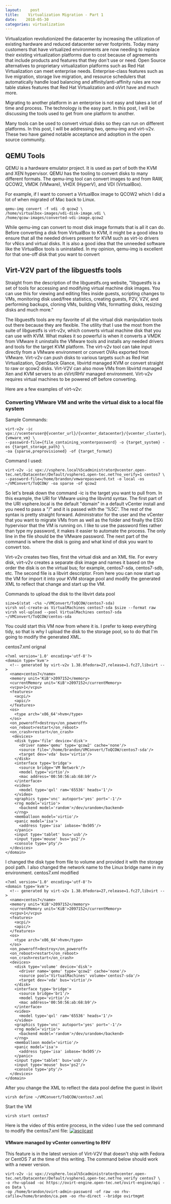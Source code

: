 ```yaml
---
layout:    post
title:    Virtualization Migration - Part 1
date:    2018-05-30
categories: virtualization
---
```


Virtualization revolutionized the datacenter by increasing the utilization of existing hardware and reduced datacenter server footprints.  Today many customers that have virtualized environments are now needing to replace their existing virtualization platforms due to cost because of agreements that include products and features that they don't use or need.  Open Source alternatives to proprietary virtualization platforms such as Red Hat Virtualization can meet enterprise needs.  Enterprise-class features such as live migration, storage live migration, and resource schedulers that automatically handle load balancing and affinity/anti-affinity rules are now table stakes features that Red Hat Virtualization and oVirt have and much more.  

Migrating to another platform in an enterprise is not easy and takes a lot of time and process.  The technology is the easy part.  In this post, I will be discussing the tools used to get from one platform to another.

Many tools can be used to convert virtual disks so they can run on different platforms.  In this post, I will be addressing two, qemu-img and virt-v2v.  These two have gained notable acceptance and adoption in the open source community.


## QEMU Tools

QEMU is a hardware emulator project. It is used as part of both the KVM and XEN hypervisor.  QEMU has the tooling to convert disks to many different formats.  The qemu-img tool can convert images to and from RAW, QCOW2, VMDK (VMware), VHDX (HyperV), and VDI (VirtualBox). 

For example, if I want to convert a VirtualBox image to QCOW2 which I did a lot of when migrated of Mac back to Linux.

```
qemu-img convert -f vdi -O qcow2 \
/home/virtualbox-images/vdi-disk-image.vdi \
/home/qcow-images/converted-vdi-image.qcow2
```

While qemu-img can convert to most disk image formats that is all it can do.  Before converting a disk from VirtualBox to KVM, it might be a good idea to ensure that all the needed drivers present for KVM such as virt-io drivers for vNics and virtual disks.  It is also a good idea that the unneeded software like the VirtualBox tools is uninstalled.  In my opinion, qemu-img is excellent for that one-off disk that you want to convert


## Virt-V2V part of the libguestfs tools
Straight from the description of the libguestfs.org website, "libguestfs is a set of tools for accessing and modifying virtual machine disk images.  You can use this for viewing and editing files inside guests, scripting changes to VMs, monitoring disk used/free statistics, creating guests, P2V, V2V, and performing backups, cloning VMs, building VMs, formatting disks, resizing disks and much more."

The libguestfs tools are my favorite of all the virtual disk manipulation tools out there because they are flexible.  The utility that I use the most from the suite of libguestfs is virt-v2v, which converts virtual machine disk that you can use with KVM.  What makes it so powerful is when it converts a VMDK from VMware it uninstalls the VMware tools and installs any needed drivers and tools for the target KVM platform.  The virt-v2v tool can take input directly from a VMware environment or convert OVAs exported from VMware.  Virt-v2v can push disks to various targets such as Red Hat Virtualization, OpenStack Glance, libvirtd managed KVM or convert straight to raw or qcow2 disks.  Virt-V2V can also move VMs from libvirtd managed Xen and KVM servers to an oVirt/RHV managed environment.  Virt-v2v requires virtual machines to be powered off before converting.



Here are a few examples of virt-v2v:

### Converting VMware VM and write the virtual disk to a local file system

Sample Commands:
```
virt-v2v -ic vpx://vcenteruser@{vcenter_url}/{vcenter_datacenter}/{vcenter_cluster}/{vsphere_hosts} {vmware_vm} \
--password-file={file_containing_vcenterpassword} -o {target_system} -os {target_storage_path} \
-oa {sparse,preprovisioned} -of {target_format}
```

Command I used:
```
virt-v2v -ic vpx://vsphere.local%5cadministrator@vcenter.open-tec.net/Datacenter/Default/vsphere1.open-tec.net?no_verify=1 centos7 \
--password-file=/home/brandon/vmwarepassword.txt -o local -os ~/VMConvert/ToQCOW/ -oa sparse -of qcow2
```


So let's break down the command -ic is the target you want to pull from.  In this example, the URI for VMware using the libvirtd syntax.  The first part of the URI vsphere.local is the default "domain" in a default vCenter install and you need to pass a "/" and it is passed with the '%5C'.  The rest of the syntax is pretty straight forward.  Administrator for the user and the vCenter that you want to migrate VMs from as well as the folder and finally the ESXi hypervisor that the VM is running on.  I like to use the password files rather than type my password, it makes it easier to automate the process.  The only line in the file should be the VMware password.  The next part of the command is where the disk is going and what kind of disk you want to convert too.

Virt-v2v creates two files, first the virtual disk and an XML file.  For every disk, virt-v2v creates a separate disk image and names it based on the order the disk is on the virtual bus; for example, centos7-sda, centos7-sdb, etc. The second file is a libvirt descriptor.  From here you can now start up the  VM for import it into your KVM storage pool and modify the generated XML to reflect that change and start up the VM.

Commands to upload the disk to the libvirt data pool
```
size=$(stat -c%s ~/VMConvert/ToQCOW/centos7-sda)
virsh vol-create-as VirtualMachines centos7-sda $size --format raw
virsh vol-upload --pool VirtualMachines centos7-sda ~/VMConvert/ToQCOW/centos-sda
```

You could start this VM now from where it is.  I prefer to keep everything tidy, so that is why I upload the disk to the storage pool, so to do that I'm going to modify the generated XML.

centos7.xml orignal
```
<?xml version='1.0' encoding='utf-8'?>
<domain type='kvm'>
  <!-- generated by virt-v2v 1.38.0fedora=27,release=1.fc27,libvirt -->
  <name>centos7</name>
  <memory unit='KiB'>2097152</memory>
  <currentMemory unit='KiB'>2097152</currentMemory>
  <vcpu>1</vcpu>
  <features>
    <acpi/>
    <apic/>
  </features>
  <os>
    <type arch='x86_64'>hvm</type>
  </os>
  <on_poweroff>destroy</on_poweroff>
  <on_reboot>restart</on_reboot>
  <on_crash>restart</on_crash>
   <devices>
    <disk type='file' device='disk'>
      <driver name='qemu' type='qcow2' cache='none'/>
      <source file='/home/brandon/VMConvert/ToQCOW/centos7-sda'/>
      <target dev='vda' bus='virtio'/>
    </disk>
    <interface type='bridge'>
      <source bridge='VM Network'/>
      <model type='virtio'/>
      <mac address='00:50:56:ab:68:b9'/>
    </interface>
    <video>
      <model type='qxl' ram='65536' heads='1'/>
    </video>
    <graphics type='vnc' autoport='yes' port='-1'/>
    <rng model='virtio'>
      <backend model='random'>/dev/urandom</backend>
    </rng>
    <memballoon model='virtio'/>
    <panic model='isa'>
      <address type='isa' iobase='0x505'/>
    </panic>
    <input type='tablet' bus='usb'/>
    <input type='mouse' bus='ps2'/>
    <console type='pty'/>
  </devices>
</domain>
```

I changed the disk type from file to volume and provided it with the storage pool path.  I also changed the network name to the Linux bridge name in my environment.
centos7.xml modified
```
<?xml version='1.0' encoding='utf-8'?>
<domain type='kvm'>
  <!-- generated by virt-v2v 1.38.0fedora=27,release=1.fc27,libvirt -->
  <name>centos7</name>
  <memory unit='KiB'>2097152</memory>
  <currentMemory unit='KiB'>2097152</currentMemory>
  <vcpu>1</vcpu>
  <features>
    <acpi/>
    <apic/>
  </features>
  <os>
    <type arch='x86_64'>hvm</type>
  </os>
  <on_poweroff>destroy</on_poweroff>
  <on_reboot>restart</on_reboot>
  <on_crash>restart</on_crash>
  <devices>
    <disk type='volume' device='disk'>
      <driver name='qemu' type='qcow2' cache='none'/>
      <source pool='VirtualMachines' volume='centos7-sda'/>
      <target dev='vda' bus='virtio'/>
    </disk>
    <interface type='bridge'>
      <source bridge='br1'/>
      <model type='virtio'/>
      <mac address='00:50:56:ab:68:b9'/>
    </interface>
    <video>
      <model type='qxl' ram='65536' heads='1'/>
    </video>
    <graphics type='vnc' autoport='yes' port='-1'/>
    <rng model='virtio'>
      <backend model='random'>/dev/urandom</backend>
    </rng>
    <memballoon model='virtio'/>
    <panic model='isa'>
      <address type='isa' iobase='0x505'/>
    </panic>
    <input type='tablet' bus='usb'/>
    <input type='mouse' bus='ps2'/>
    <console type='pty'/>
  </devices>
</domain>
```

After you change the XML to reflect the data pool define the guest in libvirt
```
virsh define ~/VMConvert/ToQCOW/centos7.xml
```

Start the VM
```
virsh start centos7
```
Here is the video of this entire process, in the video I use the sed command to modify the centos7.xml file:
[![asciicast](https://asciinema.org/a/oFf28Ujp6JYU3QnDyhUasbpXg.png)](https://asciinema.org/a/oFf28Ujp6JYU3QnDyhUasbpXg)



#### VMware managed by vCenter converting to RHV
This feature is in the latest version of Virt-V2V that doesn't ship with Fedora or CentOS 7 at the time of this writing.  The command below should work with a newer version. 

```
virt-v2v -ic vpx://vsphere.local%5cadministrator@vcenter.open-tec.net/Datacenter/Default/vsphere1.open-tec.net?no_verify centos7 \
-o rhv-upload -oc https://ovirt-engine.open-tec.net/ovirt-engine/api -os Data \
-op /home/brandon/ovirt-admin-password -of raw -oo rhv-cafile=/home/brandon/ca.pem -oo rhv-direct --bridge ovirtmgmt
```